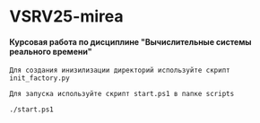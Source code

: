# VSRV25-mirea
#### Курсовая работа по дисциплине "Вычислительные системы реального времени"
~~~~
Для создания инизилизации директорий используйте скрипт init_factory.py
~~~~
~~~~
Для запуска используйте скрипт start.ps1 в папке scripts
~~~~
~~~~
./start.ps1
~~~~